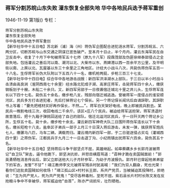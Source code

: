 ### 蒋军分割苏皖山东失败  灌东恢复全部失地  华中各地民兵迭予蒋军重创

1946-11-19
第1版()
专栏：

    蒋军分割苏皖山东失败
    灌东恢复全部失地
    华中各地民兵迭予蒋军重创
    【新华社华中十五日电】苏北新（浦）海（州）蒋伪军企图配合进犯涟水蒋军，分割苏皖五、六两分区，切断苏皖与山东交通之阴谋已宣告破产。至本月十日止，半个月内，灌云东海军民在自卫反击中，收复了十月下中旬被蒋军五十七师（原九十八军）段霖茂部及伪匪徐继泰部侵占之全部失地。包括灌云之善后河以南、潮河以北、大柴市以东、燕婢港以西一百余平方公里，及平明街以南、上房以北、瓦屋基以东三十余里之三角地区。计经大小战斗八次，共毙伤蒋伪军五百一十八名，生俘蒋军长伪大队附以下五百八十一名，缴机枪两挺，步枪三百三十七支。
    【新华社华中十四日电】综合华中各地游击战报：新四军洪泽湖水上部队，于三日以半小时战斗击溃由高良涧（淮阴西南七十余里）经水路北犯成子湖、高家庄蒋军，击毙蒋军四十余人，缴获钢板划子十艘，木船二十余只。又，新四军另部于一日夜袭宿迁城北十里之井儿头，生俘蒋军连长以下四十七名，毙伤五十余名，缴步枪八支，残部向宿迁城逃逸。曾被蒋军一度侵占的淮安顺河区，民兵多方打击进犯者，先后打掉蒋记七个保长。另一个蒋记保长闻讯后自请辞职，其辞职书上写着：“要先把棺材买好再作保长，不然……”。蒋军白天架好电线，晚上即被民兵割去。某民兵一晚割电线三次，收回电线二千余斤。该区×庄八个民兵，被迫给蒋军送担架，蒋军溃退时故意落后，把十九箱子弹挑回送给了自己的部队。宿迁北运河区民兵，于一日歼灭两个蒋记乡公所，生俘五十名，毙十余，缴步枪十余支。灌云新四军神奇大队二日围歼蒋伪军连长以下十余名，缴长短枪十八支。盐阜区子弟兵一部于上月三十日深入蒋后游击，未发一弹，擒获蒋军炮兵七人，缴骡马八匹，马车二辆，满载而归。灌云境内新四军一部，于二日驱逐侵占买屯（灌城西四十里）之蒋伪军。江都民兵于九月二十一日击退丁沟、小纪雨镇出扰蒋军六百余，毙伤其五十名。
    【新华社华中十五日电】坚持蒋后斗争干部坚贞不屈，英雄继起。如皋蔡藕乡乡长郭月波被蒋记“自卫队”架去，逼令他跪下，郭坚决抗拒，并怒目横眉骂道：“孬种才跪在卖国贼面前！”郭英勇牺牲消息传出后，郭父立即送他大儿子月轩参军，为幼子月波报仇。郭月轩已穿起他弟弟留下的军衣，发誓“不甘”！靖江教师李文元被蒋军残杀时犹高喊：“我们为穷人翻身，死也光荣！看你们这批卖国贼如何收场！”靖江孤山区×村村长王郎，系共产党员，当被捕迫其投降时，拒绝说：“生为共产党人，死为共产党鬼！”受尽各种毒刑，至死不屈。紫石县长片村村长陈文发在反抢粮斗争中不幸被俘，蒋军威迫他“自首”，陈亦严词拒斥，壮烈牺牲。
